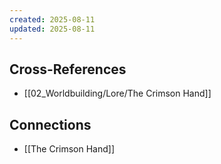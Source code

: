 ```yaml
---
created: 2025-08-11
updated: 2025-08-11
---
```




## Cross-References

- [[02_Worldbuilding/Lore/The Crimson Hand]]


## Connections

- [[The Crimson Hand]]
